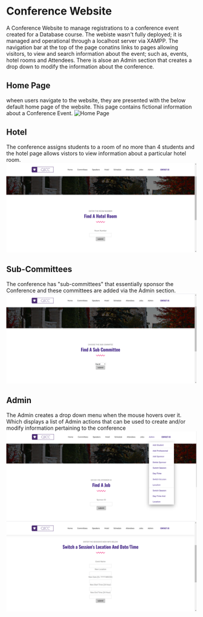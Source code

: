 # Conference Website
A Conference Website to manage registrations to a conference event created for a Database course.
The webiste wasn't fully deployed; it is managed and operational through a localhost server via XAMPP. The navigation bar at the top of the page conatins links to pages allowing visitors, to view and search information about the event; such as, events, hotel rooms and Attendees. There is alsoe an Admin section that creates a drop down to modify the information about the conference.
## Home Page
wheen users navigate to the website, they are presented with the below default home page of the website. This page contains fictional information about a Conference Event.
![Home Page](/assets/QICC%20-%20Home.png)

## Hotel
The conference assigns students to a room of no more than 4 students and the hotel page allows vistors to view information about a particular hotel room.
![Hotel Page](/assets/QUIC%20-%20Find%20Hotel%20Room.png)

## Sub-Committees
The conference has "sub-committees" that essentially sponsor the Conference and these committees are added via the Admin section.
![Committee Page](/assets/QUIC%20-%20Find%20Committee.png)

## Admin
The Admin creates a drop down menu when the mouse hovers over it. Which displays a list of Admin actions that can be used to create and/or modify information pertaining to the conference
![Admin Section](/assets/QUIC%20-%20Admin%20Drop%20Down%20Menu.png)
![Switch Session Page](/assets/QUIC%20-%20Switch%20Session.png)
